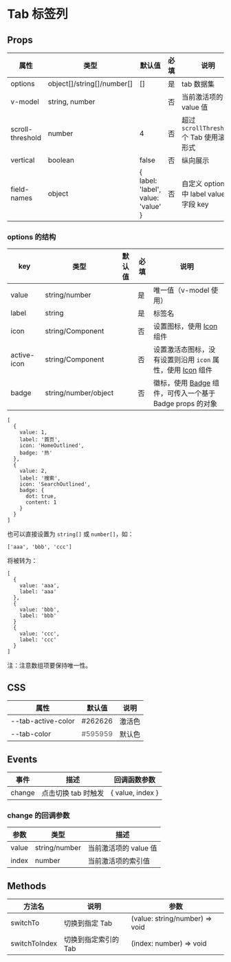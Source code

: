 # Tab 标签列

## Props

| 属性             | 类型                       | 默认值                             | 必填 | 说明                                       |
| ---------------- | -------------------------- | ---------------------------------- | ---- | ------------------------------------------ |
| options          | object[]/string[]/number[] | []                                 | 是   | tab 数据集                                 |
| v-model          | string, number             |                                    | 否   | 当前激活项的 value 值                      |
| scroll-threshold | number                     | 4                                  | 否   | 超过 `scrollThreshold` 个 Tab 使用滚动形式 |
| vertical         | boolean                    | false                              | 否   | 纵向展示                                   |
| field-names      | object                     | { label: 'label', value: 'value' } | 否   | 自定义 options 中 label value 的字段 key   |

### options 的结构

| key         | 类型                 | 默认值 | 必填 | 说明                                                                    |
| ----------- | -------------------- | ------ | ---- | ----------------------------------------------------------------------- |
| value       | string/number        |        | 是   | 唯一值（v-model 使用）                                                  |
| label       | string               |        | 是   | 标签名                                                                  |
| icon        | string/Component     |        | 否   | 设置图标，使用 [Icon](./Icon.md) 组件                                   |
| active-icon | string/Component     |        | 否   | 设置激活态图标，没有设置则沿用 `icon` 属性，使用 [Icon](./Icon.md) 组件 |
| badge       | string/number/object |        | 否   | 徽标，使用 [Badge](./Badge.md) 组件，可传入一个基于 Badge props 的对象  |

```
[
  {
    value: 1,
    label: '首页',
    icon: 'HomeOutlined',
    badge: '热'
  },
  {
    value: 2,
    label: '搜索',
    icon: 'SearchOutlined',
    badge: {
      dot: true,
      content: 1
    }
  }
]
```

也可以直接设置为 `string[]` 或 `number[]`，如：

```
['aaa', 'bbb', 'ccc']
```

将被转为：

```
[
  {
    value: 'aaa',
    label: 'aaa'
  },
  {
    value: 'bbb',
    label: 'bbb'
  }
  {
    value: 'ccc',
    label: 'ccc'
  }
]
```

注：注意数组项要保持唯一性。

## CSS

| 属性               | 默认值                               | 说明   |
| ------------------ | ------------------------------------ | ------ |
| --tab-active-color | <font color="#262626">#262626</font> | 激活色 |
| --tab-color        | <font color="#595959">#595959</font> | 默认色 |

## Events

| 事件   | 描述                | 回调函数参数     |
| ------ | ------------------- | ---------------- |
| change | 点击切换 tab 时触发 | { value, index } |

### change 的回调参数

| 参数  | 类型          | 描述                  |
| ----- | ------------- | --------------------- |
| value | string/number | 当前激活项的 value 值 |
| index | number        | 当前激活项的索引值    |

## Methods

| 方法名        | 说明                 | 参数                           |
| ------------- | -------------------- | ------------------------------ |
| switchTo      | 切换到指定 Tab       | (value: string/number) => void |
| switchToIndex | 切换到指定索引的 Tab | (index: number) => void        |
